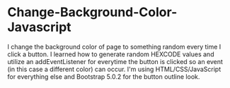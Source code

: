 # Change-Background-Color-Javascript
I change the background color of page to something random every time I click a button. I learned how to generate random HEXCODE values and utilize an addEventListener for everytime the button is clicked so an event (in this case a different color) can occur. I'm using HTML/CSS/JavaScript for everything else and Bootstrap 5.0.2 for the button outline look.
